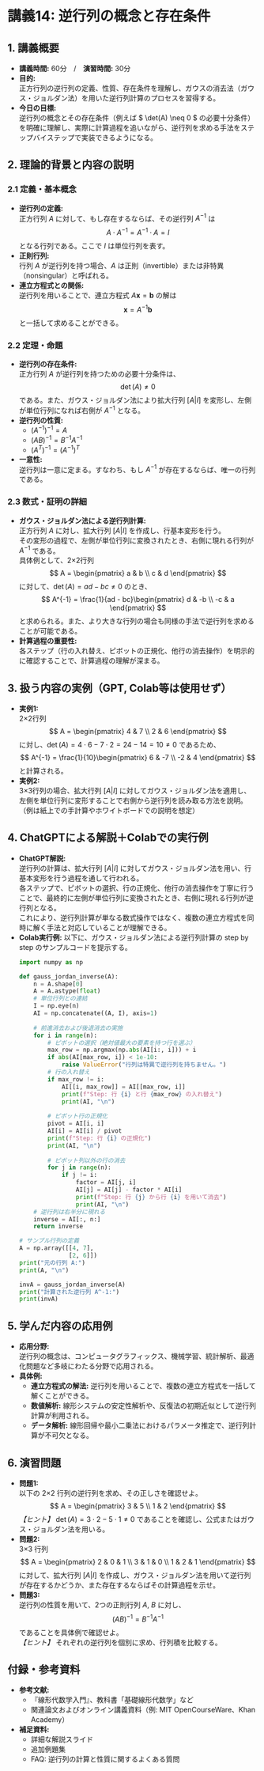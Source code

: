 # 講義14: 逆行列の概念と存在条件

## 1. 講義概要
- **講義時間:** 60分　/　**演習時間:** 30分
- **目的:**  
  正方行列の逆行列の定義、性質、存在条件を理解し、ガウスの消去法（ガウス・ジョルダン法）を用いた逆行列計算のプロセスを習得する。
- **今日の目標:**  
  逆行列の概念とその存在条件（例えば $ \det(A) \neq 0 $ の必要十分条件）を明確に理解し、実際に計算過程を追いながら、逆行列を求める手法をステップバイステップで実装できるようになる。

## 2. 理論的背景と内容の説明
### 2.1 定義・基本概念
- **逆行列の定義:**  
  正方行列 $A$ に対して、もし存在するならば、その逆行列 $A^{-1}$ は  
  $$
  A \cdot A^{-1} = A^{-1} \cdot A = I
  $$
  となる行列である。ここで $I$ は単位行列を表す。
- **正則行列:**  
  行列 $A$ が逆行列を持つ場合、$A$ は正則（invertible）または非特異（nonsingular）と呼ばれる。
- **連立方程式との関係:**  
  逆行列を用いることで、連立方程式 $A\mathbf{x}= \mathbf{b}$ の解は  
  $$
  \mathbf{x} = A^{-1}\mathbf{b}
  $$
  と一括して求めることができる。

### 2.2 定理・命題
- **逆行列の存在条件:**  
  正方行列 $A$ が逆行列を持つための必要十分条件は、  
  $$
  \det(A) \neq 0
  $$
  である。また、ガウス・ジョルダン法により拡大行列 $[A|I]$ を変形し、左側が単位行列になれば右側が $A^{-1}$ となる。
- **逆行列の性質:**  
  - $(A^{-1})^{-1} = A$
  - $(AB)^{-1} = B^{-1}A^{-1}$
  - $(A^T)^{-1} = (A^{-1})^T$
- **一意性:**  
  逆行列は一意に定まる。すなわち、もし $A^{-1}$ が存在するならば、唯一の行列である。

### 2.3 数式・証明の詳細
- **ガウス・ジョルダン法による逆行列計算:**  
  正方行列 $A$ に対し、拡大行列 $[A|I]$ を作成し、行基本変形を行う。  
  その変形の過程で、左側が単位行列に変換されたとき、右側に現れる行列が $A^{-1}$ である。  
  具体例として、2×2行列  
  $$
  A = \begin{pmatrix} a & b \\ c & d \end{pmatrix}
  $$
  に対して、$\det(A) = ad - bc \neq 0$ のとき、  
  $$
  A^{-1} = \frac{1}{ad - bc}\begin{pmatrix} d & -b \\ -c & a \end{pmatrix}
  $$
  と求められる。また、より大きな行列の場合も同様の手法で逆行列を求めることが可能である。
- **計算過程の重要性:**  
  各ステップ（行の入れ替え、ピボットの正規化、他行の消去操作）を明示的に確認することで、計算過程の理解が深まる。

## 3. 扱う内容の実例（GPT, Colab等は使用せず）
- **実例1:**  
  2×2行列
  $$
  A = \begin{pmatrix} 4 & 7 \\ 2 & 6 \end{pmatrix}
  $$
  に対し、$\det(A) = 4\cdot6 - 7\cdot2 = 24 - 14 = 10 \neq 0$ であるため、  
  $$
  A^{-1} = \frac{1}{10}\begin{pmatrix} 6 & -7 \\ -2 & 4 \end{pmatrix}
  $$
  と計算される。
- **実例2:**  
  3×3行列の場合、拡大行列 $[A|I]$ に対してガウス・ジョルダン法を適用し、左側を単位行列に変形することで右側から逆行列を読み取る方法を説明。  
  （例は紙上での手計算やホワイトボードでの説明を想定）

## 4. ChatGPTによる解説＋Colabでの実行例
- **ChatGPT解説:**  
  逆行列の計算は、拡大行列 $[A|I]$ に対してガウス・ジョルダン法を用い、行基本変形を行う過程を通して行われる。  
  各ステップで、ピボットの選択、行の正規化、他行の消去操作を丁寧に行うことで、最終的に左側が単位行列に変換されたとき、右側に現れる行列が逆行列となる。  
  これにより、逆行列計算が単なる数式操作ではなく、複数の連立方程式を同時に解く手法と対応していることが理解できる。
- **Colab実行例:** 以下に、ガウス・ジョルダン法による逆行列計算の step by step のサンプルコードを提示する。
  ```python
  import numpy as np

  def gauss_jordan_inverse(A):
      n = A.shape[0]
      A = A.astype(float)
      # 単位行列との連結
      I = np.eye(n)
      AI = np.concatenate((A, I), axis=1)
      
      # 前進消去および後退消去の実施
      for i in range(n):
          # ピボットの選択（絶対値最大の要素を持つ行を選ぶ）
          max_row = np.argmax(np.abs(AI[i:, i])) + i
          if abs(AI[max_row, i]) < 1e-10:
              raise ValueError("行列は特異で逆行列を持ちません。")
          # 行の入れ替え
          if max_row != i:
              AI[[i, max_row]] = AI[[max_row, i]]
              print(f"Step: 行 {i} と行 {max_row} の入れ替え")
              print(AI, "\n")
          
          # ピボット行の正規化
          pivot = AI[i, i]
          AI[i] = AI[i] / pivot
          print(f"Step: 行 {i} の正規化")
          print(AI, "\n")
          
          # ピボット列以外の行の消去
          for j in range(n):
              if j != i:
                  factor = AI[j, i]
                  AI[j] = AI[j] - factor * AI[i]
                  print(f"Step: 行 {j} から行 {i} を用いて消去")
                  print(AI, "\n")
      # 逆行列は右半分に現れる
      inverse = AI[:, n:]
      return inverse

  # サンプル行列の定義
  A = np.array([[4, 7],
                [2, 6]])
  print("元の行列 A:")
  print(A, "\n")

  invA = gauss_jordan_inverse(A)
  print("計算された逆行列 A^-1:")
  print(invA)
  ```

## 5. 学んだ内容の応用例
- **応用分野:**  
  逆行列の概念は、コンピュータグラフィックス、機械学習、統計解析、最適化問題など多岐にわたる分野で応用される。  
- **具体例:**  
  - **連立方程式の解法:** 逆行列を用いることで、複数の連立方程式を一括して解くことができる。  
  - **数値解析:** 線形システムの安定性解析や、反復法の初期近似として逆行列計算が利用される。  
  - **データ解析:** 線形回帰や最小二乗法におけるパラメータ推定で、逆行列計算が不可欠となる。

## 6. 演習問題
- **問題1:**  
  以下の 2×2 行列の逆行列を求め、その正しさを確認せよ。  
  $$
  A = \begin{pmatrix} 3 & 5 \\ 1 & 2 \end{pmatrix}
  $$
  *【ヒント】* $\det(A)=3\cdot2-5\cdot1\neq 0$ であることを確認し、公式またはガウス・ジョルダン法を用いる。
- **問題2:**  
  3×3 行列  
  $$
  A = \begin{pmatrix} 2 & 0 & 1 \\ 3 & 1 & 0 \\ 1 & 2 & 1 \end{pmatrix}
  $$
  に対して、拡大行列 $[A|I]$ を作成し、ガウス・ジョルダン法を用いて逆行列が存在するかどうか、また存在するならばその計算過程を示せ。
- **問題3:**  
  逆行列の性質を用いて、2つの正則行列 $A$, $B$ に対し、  
  $$
  (AB)^{-1} = B^{-1}A^{-1}
  $$
  であることを具体例で確認せよ。  
  *【ヒント】* それぞれの逆行列を個別に求め、行列積を比較する。

## 付録・参考資料
- **参考文献:**  
  - 『線形代数学入門』、教科書「基礎線形代数学」など  
  - 関連論文およびオンライン講義資料（例: MIT OpenCourseWare、Khan Academy）
- **補足資料:**  
  - 詳細な解説スライド  
  - 追加例題集  
  - FAQ: 逆行列の計算と性質に関するよくある質問